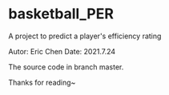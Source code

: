 # basketball_PER
A project to predict a player's efficiency rating

Autor: Eric Chen
Date: 2021.7.24

The source code in branch master.

Thanks for reading~
